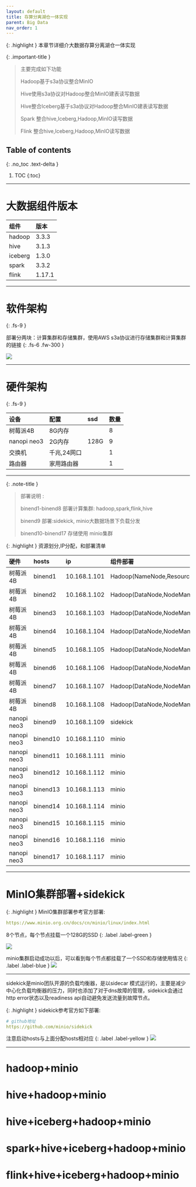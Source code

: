 ```yaml
---
layout: default
title: 存算分离湖仓一体实现
parent: Big Data
nav_order: 1
---
```


{: .highlight }
本章节详细介大数据存算分离湖仓一体实现



{: .important-title }
> 主要完成如下功能
>
> Hadoop基于s3a协议整合MinIO
>
> Hive使用s3a协议对Hadoop整合MinIO建表读写数据
>
> Hive整合Iceberg基于s3a协议对Hadoop整合MinIO建表读写数据
> 
> Spark 整合hive,Iceberg,Hadoop,MinIO读写数据
> 
> Flink 整合hive,Iceberg,Hadoop,MinIO读写数据


## Table of contents
{: .no_toc .text-delta }

1. TOC
{:toc}

---

# 大数据组件版本
<div class="code-example" markdown="1">

| 组件      | 版本     | 
|:--------|:-------|
| hadoop  | 3.3.3  | 
| hive    | 3.1.3  |
| iceberg | 1.3.0  | 
| spark   | 3.3.2  | 
| flink   | 1.17.1 | 

</div>

---
# 软件架构
{: .fs-9 }

部署分两块：计算集群和存储集群，使用AWS s3a协议进行存储集群和计算集群的链接
{: .fs-6 .fw-300 }

![](../../../assets/images/bigdata/bigdata.png)


---
# 硬件架构
{: .fs-9 }

| 设备          | 配置      | ssd  | 数量  |
|:------------|:--------|:-----|:----|
| 树莓派4B       | 8G内存    |      | 8   |
| nanopi neo3 | 2G内存    | 128G | 9   |
| 交换机         | 千兆,24网口 |      | 1   |
| 路由器         | 家用路由器   |      | 1   |

---


{: .note-title }
> 部署说明 :
>
> binend1-binend8 部署计算集群: hadoop,spark,flink,hive
>
> binend9 部署:sidekick, minio大数据场景下负载分发
>
> binend10-binend17 存储使用 minio集群

 
{: .highlight }
资源划分,IP分配，和部署清单

<div class="code-example" markdown="1">

| 硬件          | hosts    | ip           | 组件部署                                                                     |
|:------------|:---------|:-------------|:-------------------------------------------------------------------------|
| 树莓派4B       | binend1  | 10.168.1.101 | Hadoop(NameNode,ResourceManager),Spark(Master),Flink(JobManager)         |
| 树莓派4B       | binend2  | 10.168.1.102 | Hadoop(DataNode,NodeManager),Spark(Worker),Flink(TaskManager)            |
| 树莓派4B       | binend3  | 10.168.1.103 | Hadoop(DataNode,NodeManager),Spark(Worker),Flink(TaskManager)            |
| 树莓派4B       | binend4  | 10.168.1.104 | Hadoop(DataNode,NodeManager),Spark(Worker),Flink(TaskManager),Hive       |
| 树莓派4B       | binend5  | 10.168.1.105 | Hadoop(DataNode,NodeManager),Spark(Worker),Flink(TaskManager)            |
| 树莓派4B       | binend6  | 10.168.1.106 | Hadoop(DataNode,NodeManager),Spark(Worker),Flink(TaskManager)            |
| 树莓派4B       | binend7  | 10.168.1.107 | Hadoop(DataNode,NodeManager),Spark(Worker),Flink(TaskManager),mysql      |
| 树莓派4B       | binend8  | 10.168.1.108 | Hadoop(DataNode,NodeManager),Spark(Worker),Flink(TaskManager)            |
| nanopi neo3 | binend9  | 10.168.1.109 | sidekick                                                                 |
| nanopi neo3 | binend10 | 10.168.1.110 | minio                                                                    |
| nanopi neo3 | binend11 | 10.168.1.111 | minio                                                                    |
| nanopi neo3 | binend12 | 10.168.1.112 | minio                                                                    |
| nanopi neo3 | binend13 | 10.168.1.113 | minio                                                                    |
| nanopi neo3 | binend14 | 10.168.1.114 | minio                                                                    |
| nanopi neo3 | binend15 | 10.168.1.115 | minio                                                                    |
| nanopi neo3 | binend16 | 10.168.1.116 | minio                                                                    |
| nanopi neo3 | binend17 | 10.168.1.117 | minio                                                                    |

</div>

---

# MinIO集群部署+sidekick

{: .highlight }
MinIO集群部署参考官方部署:

```yaml
https://www.minio.org.cn/docs/cn/minio/linux/index.html
```

8个节点，每个节点挂载一个128G的SSD
{: .label .label-green }

![](../../../assets/images/bigdata/minio-1.jpg)

minio集群启动成功以后，可以看到每个节点都挂载了一个SSD和存储使用情况
{: .label .label-blue }
![](../../../assets/images/bigdata/minio-2.jpg)


---
sidekick是minio团队开源的负载均衡器，是以sidecar 模式运行的，主要是减少中心化负载均衡器的压力，同时也添加了对于dns故障的管理，sidekick会通过http error状态以及readiness api自动避免发送流量到故障节点。

{: .highlight }
sidekick参考官方如下部署:

```yaml
# github地址
https://github.com/minio/sidekick
```

注意启动hosts与上面分配hosts相对应
{: .label .label-yellow }
![](../../../assets/images/bigdata/sidekick.jpg)

---

# hadoop+minio

# hive+hadoop+minio

# hive+iceberg+hadoop+minio

# spark+hive+iceberg+hadoop+minio

# flink+hive+iceberg+hadoop+minio


